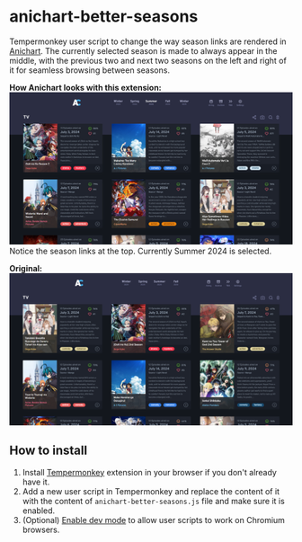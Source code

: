 # anichart-better-seasons

Tempermonkey user script to change the way season links are rendered in [Anichart](https://anichart.net/). The currently selected season is made to always appear in the middle, with the previous two and next two seasons on the left and right of it for seamless browsing between seasons.


**How Anichart looks with this extension:**
![Screenshot of Anichart with extension enabled](docs/images/anichart-extension-enabled.png)
Notice the season links at the top. Currently Summer 2024 is selected.

**Original:**
![Screenshot of Anichart without extension enabled](docs/images/anichart-original.png)


## How to install
1. Install [Tempermonkey](https://www.tampermonkey.net/) extension in your browser if you don't already have it.
2. Add a new user script in Tempermonkey and replace the content of it with the content of `anichart-better-seasons.js` file and make sure it is enabled.
3. (Optional) [Enable dev mode](https://www.tampermonkey.net/faq.php?locale=en#Q209) to allow user scripts to work on Chromium browsers.

